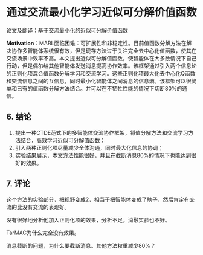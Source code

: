 # 通过交流最小化学习近似可分解价值函数

论文及翻译：[基于交流最小化的近似可分解价值函数](./paper_MARL/NearlyDecomposableFunc.md)


**Motivation**：MARL面临困难：可扩展性和非稳定性。目前值函数分解方法在解决协作多智能体系统很有效，但是现存方法过于关注完全去中心化值函数，使其在交流场景中效率不高。本文提出近似可分解值函数，使智能体在大多数情况下自己行动，但是偶尔给其他智能体发送消息提高协作效率。该框架通过引入两个信息论的正则化项混合值函数分解学习和交流学习。这些正则化项最大化去中心化Q函数和交流信息之间的互信息，同时最小化智能体之间消息的信息熵。该框架可以很简单和已有的值函数分解方法结合。并可以在不牺牲性能的情况下切断80%的通信。

<!-- ## 1. Introduction

写作智能体系统的应用：自动车队管理、智能仓库、传感器网络等。在解决这些问题的RL算法中CTDE范式因其可扩展性和解决非稳定问题的能力受到很大重视。

值函数分解方法解决该范式很有效。该方法为每个智能体学习去中心化的Q函数，并使用一个混合网络组合这些局部Q值，形成一个全局动作价值。相关方法包括VDN、QMIX、QTRAN等。这些方法重点在学习基于局部观察的完全分解，不关注其他智能体的信息，导致协作效率不高。并且在去中心化执行时，自己的局部观察加上其他智能体的动作，使得环境更加不确定，导致合作失败。

本文提出**近似可分解值函数**，使智能体在大多数情况下自己行动，但是偶尔给其他智能体发送消息提高协作效率。该框架通过引入两个信息论的正则化项混合值函数分解学习和交流消息。
- 消息参数化为随机嵌入空间；
- 通过引入正则化项最大化去中心化Q函数和交流信息之间的互信息，来把值分解函数学习和交流学习相结合。
- 通过引入额外正则化项最小化智能体之间消息的信息熵，来最小化交流；
- 这两个正则化项也保证了何时、如何、和谁交流的问题，也解决了信息交流的表示能力（有效降低智能体Q值的不确定性）和简洁性（只发送有用的信息）。
- 通过变分推断理论，推导出一个可控的下界目标函数，该目标可以使用已有的QMIX等值分解方法求解。
  

实验结果：表现超过baseline，并且可以阶段80%的交流信息。

## 2 Background

|          **Dec-POMDP**           |
| :------------------------------: |
| ![](img/2020-09-30-21-12-23.png) |

多智能体场景面临的困境：

- 如果使用中心化Q函数$$Q_{tot}$$在不适合智能体数量过多的情况；
- 直接学习去中心化动作价值$$Q_i$$可以缓解可扩展性问题，但是这种独立训练的方法忽视了智能体之间的交流。 

使用混合网络把$$Q_{tot}$$表示为局部信息上的去中心化$$Q_i$$的混合值，很有效。但这种方法过于关注值函数的完全分解，它们可以通过先学习分布式的$$Q_i$$，然后把他们混合成$$Q_{tot}$$降低问题的复杂度，并且训练的主要复杂度集中在混合网络。但是很多部分观察任务中，混合网络不足以解决协作问题。因为没有考虑到其他智能体对于环境不确定性带来的干扰。

## 3 Methodoloty

本部分主要集中在如何使用带交流的近似值函数分解方法，解决完全分解方法带来的问题。

- 在中心化训练阶段，假设学习算法可以访问所有智能体的独立观察-动作历史和全局状态信息；
- 在去中心化执行阶段，每个智能体基于自己的局部观察历史$$\tau_i$$和接收到的消息$$m_i^{in}$$学习各自的Q函数$$Q_i(\tau_i,a_i,m_i^{in})$$，并以此指导自己行动。
- 信息交流也是中心化学习的。

| ![image-20201002141439996](img/image-20201002141439996.png) |
| ----------------------------------------------------------- |
| **图1**                                                     |

==消息编码器生成一个嵌入式的分布，抽样得到，并与当前局部历史串联，作为局部Q函数的输入。本框架引入两个正则化项学习表示能力强并且形式简洁的消息，两个损失函数分别是熵损失和互信息损失==

本文框架如图1所示。每个智能体Q网络的输入是自己的局部观察历史和其他智能体的消息。为了学习到近似可分解的框架，使用两个正则化项来最小化交流信息。因此对交流进行了如下假设：

- 表示性强：某智能体发送的消息可以有效减少自身行动给环境带来的不确定性；
- 简洁性：智能体发送的消息应该越简洁（短）越好。

本文方法灵感来源于变分推断理论，该理论可以从数据中学习结构，同时本文提出了一个关于消息的隐空间，称为“消息嵌入”空间。消息编码为该隐空间中具有对角协方差矩阵的多元高斯分布。编码器$$f_m(m_i|\tau_i;\mathbf{\theta}_c)$$限制在局部历史学习，并由其他智能体共享。在每个时间步，该编码器对每一个智能体$$i$$输出一个消息分布$$M_i$$，其中$$m_i^t$$从中重采样得到。同时本文使用点对点通信，$$m_i^t=<m^t_{i1},m^t_{i2},...,m^t_{in}>$$，其中$$m_{ij}$$表示智能体$$i$$到$$j$$的消息，由$$M_{ij}$$抽样得到。

另一个问题是**如何限制消息发送长度**，使智能体单独确定应该发送消息中的哪些bits。智能体$$j$$的消息输入$$m_j^{in}$$应该是截断的消息，而不是全量的消息；然后该消息输入Q函数，$$Q_j(\tau_j,a_j,m_j^{in})$$；最后所有的局部Q函数输入给混合网络。

本框架除了消息嵌入，其他部分都是使用下游TD损失来端到端训练的：

|                                                                                     |       |
| :---------------------------------------------------------------------------------: | :---: |
| $$\mathcal{L}{(\theta)}=\mathcal{L}_{TD}(\theta)+\mathcal{L}_c(\mathbf{\theta}_c)$$ |  (1)  |

其中$$\mathcal{L}_{TD}=[r+\gamma max_{a'}Q_{tot}(s',\mathbf{a}';\theta^-) - Q_{tot}(s,\mathbf{a};\theta]^2$$，$$\mathcal{L}_c(\mathbf{\theta}_c)$$是消息嵌入的正则化项。

### 3.1 最小化通信目标和变分界限

**加入隐变量有利于消息表示性**，但是并不意味着可以降低不确定性。本文使用最大化$$M_{ij}$$之间的互信息，最优化动作智能体j的策略$$A_j$$，$$I_{\mathbf{\theta}_c}(A_j;M_{ij}|T_j,M_{(-i)j})$$。但是，如果只用这一个目标，编码器能保证在给定不同历史（即隐空间不同区域的表示）下的消息时学会沟通，但是无法阻断没用的消息。解决该问题的方法是加入消息的entropy。

最后，智能体$$i$$消息的目标函数变为：

|                             |                                                              |
| :-------------------------: | :----------------------------------------------------------: |
| $$J_{\mathbf{\theta}_c}[M_i | T_j,M_{(-i)j}]=\sum_{j=1}^n I_{\mathbf{\theta}_c}(A_j;M_{ij} | T_j,M_{(-i)j})-\beta H_{\mathbf{\theta}_c}(M_{ij})$$ | (2) |




其中，$$\beta$$是关于表示性和简洁性的缩放因子，$$M_{ij}$$是智能体i到智能体j的消息分布。

由于互信息和熵计算困难，通过变分逼近，引入互信息的下界，

|                                                             |       |
| :---------------------------------------------------------: | :---: |
| ![image-20201002152806187](img/image-20201002152806187.png) |  (3)  |

其中，$$T_j$$是智能体j的局部观察历史，$$\mathbf{T}=<T_1,T_2,...,T_n>$$是从经验缓冲池$$\mathcal{D}$$抽样的联合历史；$$q_{\xi}(A_j|T_j,M_j^{in})$$是变分后验估计值；$$\mathcal{c\varepsilon}$$是交叉熵。通过智能体共享$$\xi$$来加速训练。

下面讨论如何最小化$$\beta H(M_{ij})$$。直接最小化高斯分布的熵会造成方差坍缩到零。本文将协方差矩阵设为单位矩阵，并使用最小化$$H(M_{ij})-H(M_{ij}|T_i)$$替代，其中$$T_i$$是智能体i历史的随机变量。这么做与最小化$$\beta H(M_{ij})$$等价，因为$$H(M_{ij}|T_i)$$是多元高斯随机变量，其熵是一个常数（$$log(det(2\pi e\Sigma))/2$$，其中$$\Sigma$$是单位矩阵）。然后我们有

|                                                             |     |
| ----------------------------------------------------------- | --- |
| ![image-20201002173215912](img/image-20201002173215912.png) | (4) |

用处理互信息同样的方法——引入一个变分推断分布$$r(m_{ij})$$逼近$$p(m_ij)$$，我们有：

|                                                             |       |
| ----------------------------------------------------------- | ----- |
| ![image-20201002173429793](img/image-20201002173429793.png) | （5） |

上式对任何分布$$r(M_{ij})$$都有界。同时为了有效截断消息，我们使用单位高斯分布$$\mathcal{N}(0,\mathbf{I})$$。将公式(3)和公式（5）组合起来，我们就得到了公式（2）的可解的变分下界：

|                                                             |     |
| ----------------------------------------------------------- | --- |
| ![image-20201002173859362](img/image-20201002173859362.png) | (6) |

通过最优化该下界，就可以得到一个表示性和简洁性都很好的消息嵌入。特别的，我们最小化如下函数：

|                                                             |     |
| ----------------------------------------------------------- | --- |
| ![image-20201002174040252](img/image-20201002174040252.png) | (7) |

上式，第一项损失称为expressiveness loss，为了保证减少带给其他智能体的Q函数的不确定性；第二项称为succinctness loss，为了保证消息近似单位高斯分布。同时，因为消息嵌入的协方差矩阵是单位矩阵，这实际上把消息的均值限制在隐空间的原点。上述两个损失函数，限制了无用消息分布靠近原点，重要消息在其他空间位置。

注意，公式（7）中的损失用来更新消息编码的参数。同时，所有部分（个体Q函数、消息编码器、混合网络）在训练时和QMIX一样，使用端到端的TD损失训练。因此，消息编码器$$f_m(M_i|T_i;\mathbf{\theta}_c)$$通过两个梯度进行更新：公式（6）中的随机梯度和TD中的相关梯度。

### 3.2 消息截断

本文的目标函数可以用来截断那些对减少不确定性贡献不大的消息，即在空间中靠近原点的消息。通过根据均值对消息分布进行排序，并倒序截断。注意，因为使用的协方差矩阵是单位阵，一条消息中的bits是相互独立的。因此可以消息是可以变长的。

这样就可以选择何时（如果全部截断就保持沉默）发送多少消息（bits长度可变）。



## 4 Related Works

 混合环境、递归推理，多智能体策略梯度相关算法，解决信用分配问题：

- COMA
- MADDPG
- PR2

基于值函数的MARL算法，值函数分解方法：

- VDN
- QMIX
- QTRAN

多智能体交流，主要是学习可微分的信道

- 学习去中心化交流协议，解决什么时候、和谁交流的问题。Sukhbaatar et al. (2016); Hoshen (2017); Jiang & Lu (2018); Singh et al. (2019); Das et al. (2019)
- 多智能体上下文中的自然语言问题。Foerster et al. (2016); Das et al. (2017); Lazaridou et al. (2017); Mordatch & Abbeel (2018)
- IC3Net，在混合环境中学习门控机制控制智能体与队友交流。
- 在有限的交流信道下协作行动。Zhang & Lesser (2013); Kim et al. (2019)
- Social influence和InfoBot惩罚那些对其他智能体策略贡献很小的消息。

与本文最相关的是TarMAC算法。使用attention机制区分输入消息的重要性。本文使用变分推断决定消息内容。

环境使用StarCraft unit micromanagement

## 5 Experimental Result

本节实验解决如下问题：

1. 完全值分解方法是否普遍存在错误引导问题？
2. 任务需要学习最小化的消息吗？
3. 学习消息分布能否减少其他智能体Q函数的不确定性？
4. 本文方法与attention机制的交流方法有什么不同？
5. $$\beta$$是如何影响交流协议的？

### 5.1 基线和消融

- 用QMIX代表完全值分解方法；
- 对比本文方法和TarMAC方法的attention机制的区别；
- 把TarMAC和QMIX结合作为强baseline。

### 5.2 示例

使用三个任务证明不同的方面：

- 传感器网络：完全值分解方法得到的解是次优的，本文方法可以学到最有的交流策略。同时展示不同$$\beta$$的大小如何影响算法学习到的消息嵌入形式。在$$\beta$$很大（=1.0）时，所有的消息都在截断值以下（不交流）；当$$\beta$$太小（$$10^{-5}$$）时，算法主要关注于减少不确定性，而不是压缩消息，所以智能体2和3都给1发送消息。
- 走廊任务：Dec-POMDP任务中，完全值分解方法在多步场景中会存在错误引导。
- 独立搜索任务。说明本文方法在智能体相互独立的场景中，可以学习不通信。

### 5.3 最大化值函数分解

 在多智能体场景中广泛存在错误引导问题。同时增加任务难度：

- ==把视线范围从9降到2==；
- 增加困难的地图，地形复杂或者单元位置随机。

共使用6个场景，3b vs 1h1m, 3s vs 5z, 1o2r vs 4r, 5z vs 1ul, MMM, and 1o10b vs 1r。

#### 5.3.1 性能对比

所有星际2场景使用同样的超参数，消息长度$$m_{ij}=3$$，$$\beta=10^{-3}$$，训练时每100k步测试48个episode。图7展示的是没有进行信息截断的算法性能对比。

| ![image-20201004205555407](img/image-20201004205555407.png) |
| ----------------------------------------------------------- |
| 图2                                                         |

本文框架表现很好，也证明了**错误引导问题广泛存在**于完全分解方法中，尤其当环境的随机性很强的时候，例如1o2r vs 4r, 3b vs 1h1m, and 1o10b vs 1r。尤其本文框架比注意力机制表现好，这两种方法都用了TD-error，但是本文方法好，说明本文的消息嵌入机制很有效，尤其是表示性约束。TarMAC表现不好，==因为其不能解决全局奖励问题==。

#### 5.3.2 消息截断

本文重点在关注==近似可分解的结构--智能体只需要与少数几个智能体交流就可以，而不是所有的智能体==。因此尝试根据消息分布的均值，将消息截断80%，结果如图8所示。

| ![image-20201004213119993](img/image-20201004213119993.png) |
| ----------------------------------------------------------- |
| 图3                                                         |

==为了对比，将QMIX+TarMAC的权重变小80%，发现其性能降低明显。说明本文框架比attention交流机制性能更强。== -->

## 6. 结论

1. 提出一种CTDE范式下的多智能体交流协作框架，将值分解方法和交流学习方法结合，高效学习近似可分解值函数；
2. 引入两种正则化项尽量减少全体沟通，同时最大化信息的协调；
3. 实验结果展示，本文方法性能很好，并且在截断消息80%的情况下也能达到很好的效果。



## 7. 评论

这个方法的实验部分，把视野变成2，相当于把智能体变成了瞎子，然后肯定有交流的比没有交流的表现好。

没有很好地分析他加入正则化项的效果，分析不足。消融实验也不好。

TarMAC为什么完全没有效果。

消息截断的问题，为什么要截断消息。其他方法权重减少80%？